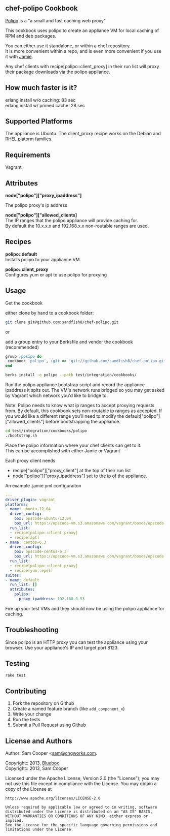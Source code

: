 chef-polipo Cookbook
--------------------

[Polipo](http://www.pps.univ-paris-diderot.fr/~jch/software/polipo/) is a "a small and fast caching web proxy"  

This cookbook uses polipo to create an appliance VM for local caching of RPM and deb packages.  

You can either use it standalone, or within a chef repository.  
It is more convenient within a repo, and is even more convenient if you use it with [Jamie](http://github.com/jamie-ci).  

Any chef clients with recipe\[polipo::client\_proxy\] in their run list will proxy their package downloads via the polipo appliance.  

How much faster is it?
---------------------

erlang install w/o caching:     83 sec  
erlang install w/ primed cache: 28 sec

Supported Platforms
-------------------

The appliance is Ubuntu.  The client_proxy recipe works on the Debian and RHEL platorm families.  

Requirements
------------

Vagrant


Attributes
----------

**node["polipo"]["proxy_ipaddress"]**

The polipo proxy's ip address

**node["polipo"]["allowed_clients]**  
The IP ranges that the polipo appliance will provide caching for.  
By default the 10.x.x.x and 192.168.x.x non-routable ranges are used.

Recipes
--------

**polipo::default**  
Installs polipo to your appliance VM.  


**polipo::client\_proxy**  
Configures yum or apt to use polipo for proxying

Usage
-----

Get the cookbook

either clone by hand to a cookbook folder:  
```bash
git clone git@github.com:sandfish8/chef-polipo.git
```

or

add a group entry to your Berksfile and vendor the cookbook  (recommended)  
  
```ruby
group :polipo do
 cookbook 'polipo', :git => 'git://github.com/sandfish8/chef-polipo.git'
end
```

```bash
berks install -o polipo --path test/integration/cookbooks/
```

Run the polipo appliance bootstrap script and record the appliance ipaddress it spits out.  The VM's network runs bridged so you may get asked by Vagrant which network you'd like to bridge to.

Note: Polipo needs to know what ip ranges to accept proxying requests from.  By default, this cookbook sets non-routable ip ranges as accepted.
If you would like a different range you'll need to modify the default["polipo"]["allowed_clients"] before bootstrapping the appliance.
 
```bash
cd test/integration/cookbooks/polipo
./bootstrap.sh
```

Place the polipo information where your chef clients can get to it.  
This can be accomplished with either Jamie or Vagrant

Each proxy client needs  
 - recipe["polipo"]["proxy\_client"] at the top of their run list
 - node["polipo"]["proxy\_ipaddress"] set to the ip of the appliance.

An example .jamie.yml configuraiton

```yaml
---
driver_plugin: vagrant
platforms:
- name: ubuntu-12.04
  driver_config:
    box: opscode-ubuntu-12.04
    box_url: https://opscode-vm.s3.amazonaws.com/vagrant/boxes/opscode-ubuntu-12.04.box
  run_list:
  - recipe[polipo::client_proxy]
  - recipe[apt]
- name: centos-6.3
  driver_config:
    box: opscode-centos-6.3
    box_url: https://opscode-vm.s3.amazonaws.com/vagrant/boxes/opscode-centos-6.3.box
  run_list:
  - recipe[polipo::client_proxy]
  - recipe[yum::epel]
suites:
- name: default
  run_list: []
  attributes:
    polipo:
      proxy_ipaddress: 192.168.0.53
```

Fire up your test VMs and they should now be using the polipo appliance for caching.

Troubleshooting
---------------

Since polipo is an HTTP proxy you can test the appliance using your browser.  Use your appliance's IP and target port 8123.

Testing
-------
```bash
rake test
```

Contributing
------------

1. Fork the repository on Github
2. Create a named feature branch (like `add_component_x`)
3. Write your change
4. Run the tests
6. Submit a Pull Request using Github

License and Authors
-------------------

Author: Sam Cooper <sam@chgworks.com.

Copyright:: 2013, [Bluebox](http://bluebox.net)  
Copyright:: 2013, Sam Cooper

Licensed under the Apache License, Version 2.0 (the "License");
you may not use this file except in compliance with the License.
You may obtain a copy of the License at

    http://www.apache.org/licenses/LICENSE-2.0
    
    Unless required by applicable law or agreed to in writing, software
    distributed under the License is distributed on an "AS IS" BASIS,
    WITHOUT WARRANTIES OR CONDITIONS OF ANY KIND, either express or implied.
    See the License for the specific language governing permissions and
    limitations under the License.
